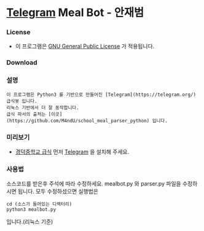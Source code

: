 # [Telegram](https://telegram.org/) Meal Bot - 안재범

### License

  * 이 프로그램은 [GNU General Public License](https://www.gnu.org/licenses/licenses.html) 가 적용됩니다.

### Download



### 설명

    이 프로그램은 Python3 를 기반으로 만들어진 [Telegram](https://telegram.org/) 급식봇 입니다.
    리눅스 기반에서 더 잘 동작합니다.
    급식 파서의 출처는 [이곳](https://github.com/M4ndU/school_meal_parser_python) 입니다.
    

### 미리보기

* [경덕중학교 급식](https://t.me/kdmsmealbot) 먼저 [Telegram](https://telegram.org/) 을 설치해 주세요.

### 사용법

소스코드를 받은후 주석에 따라 수정하세요.
mealbot.py 와 parser.py 파일을 수정하시면 됩니다.
모두 수정하셨으면 실행법은
```
cd (소스가 들어있는 디랙터리)
python3 mealbot.py
```
입니다.(리눅스 기준)
